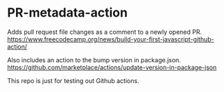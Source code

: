 # PR-metadata-action

Adds pull request file changes as a comment to a newly opened PR.
https://www.freecodecamp.org/news/build-your-first-javascript-github-action/

Also includes an action to the bump version in package.json.
https://github.com/marketplace/actions/update-version-in-package-json

This repo is just for testing out Github actions.
